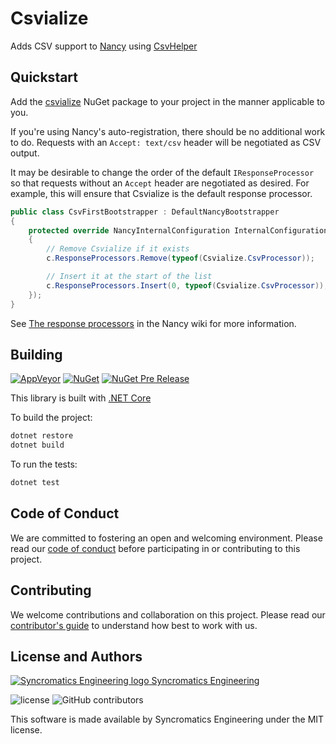 # Csvialize

Adds CSV support to [Nancy](http://nancyfx.org/) using [CsvHelper](https://joshclose.github.io/CsvHelper/)

## Quickstart

Add the [csvialize](https://www.nuget.org/packages/csvialize/) NuGet package to your project in the manner applicable to you.

If you're using Nancy's auto-registration, there should be no additional work to do. Requests with an `Accept: text/csv` header will be negotiated as CSV output.

It may be desirable to change the order of the default `IResponseProcessor` so that requests without an `Accept` header are negotiated as desired. For example, this will ensure that Csvialize is the default response processor.

```csharp
public class CsvFirstBootstrapper : DefaultNancyBootstrapper
{
    protected override NancyInternalConfiguration InternalConfiguration => NancyInternalConfiguration.WithOverrides(c =>
    {
        // Remove Csvialize if it exists
        c.ResponseProcessors.Remove(typeof(Csvialize.CsvProcessor));

        // Insert it at the start of the list
        c.ResponseProcessors.Insert(0, typeof(Csvialize.CsvProcessor));
    });
}

```

See [The response processors](https://github.com/NancyFx/Nancy/wiki/Content-Negotiation#the-response-processors) in the Nancy wiki for more information.

## Building

[![AppVeyor](https://img.shields.io/appveyor/ci/derrickcrowne/csvialize.svg)](https://ci.appveyor.com/project/derrickcrowne/csvialize)
[![NuGet](https://img.shields.io/nuget/v/csvialize.svg)](https://www.nuget.org/packages/csvialize/)
[![NuGet Pre Release](https://img.shields.io/nuget/vpre/csvialize.svg)](https://www.nuget.org/packages/csvialize/)

This library is built with [.NET Core](https://www.microsoft.com/net/core)

To build the project:

```bash
dotnet restore
dotnet build
```

To run the tests:

```bash
dotnet test
```

## Code of Conduct

We are committed to fostering an open and welcoming environment. Please read our [code of conduct](CODE_OF_CONDUCT.md) before participating in or contributing to this project.

## Contributing

We welcome contributions and collaboration on this project. Please read our [contributor's guide](CONTRIBUTING.md) to understand how best to work with us.

## License and Authors

[![Syncromatics Engineering logo](https://en.gravatar.com/userimage/100017782/89bdc96d68ad4b23998e3cdabdeb6e13.png?size=16) Syncromatics Engineering](https://github.com/syncromatics)

![license](https://img.shields.io/github/license/syncromatics/csvialize.svg)
![GitHub contributors](https://img.shields.io/github/contributors/syncromatics/csvialize.svg)

This software is made available by Syncromatics Engineering under the MIT license.